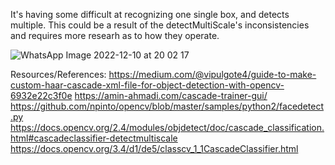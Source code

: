 

It's having some difficult at recognizing one single box, and detects multiple. This could be a result of the detectMultiScale's inconsistencies and requires more researh as to how they operate. 


![WhatsApp Image 2022-12-10 at 20 02 17](https://user-images.githubusercontent.com/33205097/206881673-9a5dcf10-fe29-42fc-9b4f-07837a9c83c2.jpg)




Resources/References: 
https://medium.com/@vipulgote4/guide-to-make-custom-haar-cascade-xml-file-for-object-detection-with-opencv-6932e22c3f0e
https://amin-ahmadi.com/cascade-trainer-gui/
https://github.com/npinto/opencv/blob/master/samples/python2/facedetect.py
https://docs.opencv.org/2.4/modules/objdetect/doc/cascade_classification.html#cascadeclassifier-detectmultiscale
https://docs.opencv.org/3.4/d1/de5/classcv_1_1CascadeClassifier.html
